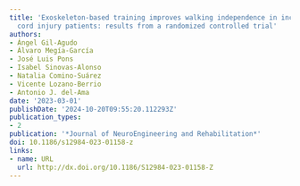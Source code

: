 ```yaml
---
title: 'Exoskeleton-based training improves walking independence in incomplete spinal
  cord injury patients: results from a randomized controlled trial'
authors:
- Ángel Gil-Agudo
- Álvaro Megía-García
- José Luis Pons
- Isabel Sinovas-Alonso
- Natalia Comino-Suárez
- Vicente Lozano-Berrio
- Antonio J. del-Ama
date: '2023-03-01'
publishDate: '2024-10-20T09:55:20.112293Z'
publication_types:
- 2
publication: '*Journal of NeuroEngineering and Rehabilitation*'
doi: 10.1186/s12984-023-01158-z
links:
- name: URL
  url: http://dx.doi.org/10.1186/S12984-023-01158-Z
---
```

